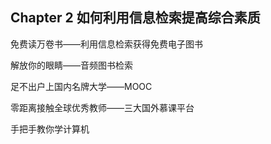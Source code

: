 ## Chapter 2 如何利用信息检索提高综合素质

免费读万卷书——利用信息检索获得免费电子图书

解放你的眼睛——音频图书检索

足不出户上国内名牌大学——MOOC

零距离接触全球优秀教师——三大国外慕课平台

手把手教你学计算机

